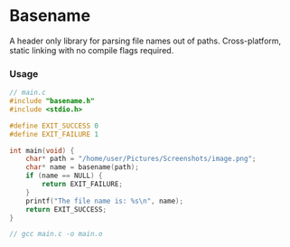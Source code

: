 # Basename

A header only library for parsing file names out of paths.
Cross-platform, static linking with no compile flags required.

### Usage
```C
// main.c
#include "basename.h"
#include <stdio.h>

#define EXIT_SUCCESS 0
#define EXIT_FAILURE 1

int main(void) {
	char* path = "/home/user/Pictures/Screenshots/image.png";
	char* name = basename(path);
    if (name == NULL) {
        return EXIT_FAILURE;
    }
    printf("The file name is: %s\n", name);
    return EXIT_SUCCESS;
}

// gcc main.c -o main.o
```
